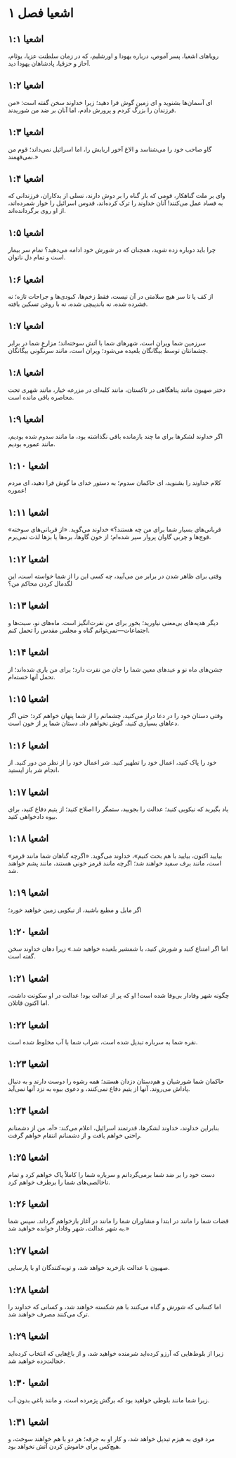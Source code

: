 # اشعیا فصل ۱

## اشعیا ۱:۱
رویاهای اشعیا، پسر آموص، درباره یهودا و اورشلیم، که در زمان سلطنت عزیا، یوثام، آحاز و حزقیا، پادشاهان یهودا دید.

## اشعیا ۱:۲
ای آسمان‌ها بشنوید و ای زمین گوش فرا دهید؛ زیرا خداوند سخن گفته است: «من فرزندان را بزرگ کردم و پرورش دادم، اما آنان بر ضد من شوریدند.

## اشعیا ۱:۳
گاو صاحب خود را می‌شناسد و الاغ آخور اربابش را، اما اسرائیل نمی‌داند؛ قوم من نمی‌فهمند.»

## اشعیا ۱:۴
وای بر ملت گناهکار، قومی که بار گناه را بر دوش دارند، نسلی از بدکاران، فرزندانی که به فساد عمل می‌کنند! آنان خداوند را ترک کرده‌اند، قدوس اسرائیل را خوار شمرده‌اند، از او روی برگردانده‌اند.

## اشعیا ۱:۵
چرا باید دوباره زده شوید، همچنان که در شورش خود ادامه می‌دهید؟ تمام سر بیمار است و تمام دل ناتوان.

## اشعیا ۱:۶
از کف پا تا سر هیچ سلامتی در آن نیست، فقط زخم‌ها، کبودی‌ها و جراحات تازه؛ نه فشرده شده، نه باندپیچی شده، نه با روغن تسکین یافته.

## اشعیا ۱:۷
سرزمین شما ویران است، شهرهای شما با آتش سوخته‌اند؛ مزارع شما در برابر چشمانتان توسط بیگانگان بلعیده می‌شود؛ ویران است، مانند سرنگونی بیگانگان.

## اشعیا ۱:۸
دختر صهیون مانند پناهگاهی در تاکستان، مانند کلبه‌ای در مزرعه خیار، مانند شهری تحت محاصره باقی مانده است.

## اشعیا ۱:۹
اگر خداوند لشکرها برای ما چند بازمانده باقی نگذاشته بود، ما مانند سدوم شده بودیم، مانند عموره بودیم.

## اشعیا ۱:۱۰
کلام خداوند را بشنوید، ای حاکمان سدوم؛ به دستور خدای ما گوش فرا دهید، ای مردم عموره!

## اشعیا ۱:۱۱
«قربانی‌های بسیار شما برای من چه هستند؟» خداوند می‌گوید. «از قربانی‌های سوخته قوچ‌ها و چربی گاوان پروار سیر شده‌ام؛ از خون گاوها، بره‌ها یا بزها لذت نمی‌برم.

## اشعیا ۱:۱۲
وقتی برای ظاهر شدن در برابر من می‌آیید، چه کسی این را از شما خواسته است، این لگدمال کردن محاکم من؟

## اشعیا ۱:۱۳
دیگر هدیه‌های بی‌معنی نیاورید؛ بخور برای من نفرت‌انگیز است. ماه‌های نو، سبت‌ها و اجتماعات—نمی‌توانم گناه و مجلس مقدس را تحمل کنم.

## اشعیا ۱:۱۴
جشن‌های ماه نو و عیدهای معین شما را جان من نفرت دارد؛ برای من باری شده‌اند؛ از تحمل آنها خسته‌ام.

## اشعیا ۱:۱۵
وقتی دستان خود را در دعا دراز می‌کنید، چشمانم را از شما پنهان خواهم کرد؛ حتی اگر دعاهای بسیاری کنید، گوش نخواهم داد. دستان شما پر از خون است.

## اشعیا ۱:۱۶
خود را پاک کنید، اعمال خود را تطهیر کنید. شر اعمال خود را از نظر من دور کنید. از انجام شر باز ایستید،

## اشعیا ۱:۱۷
یاد بگیرید که نیکویی کنید؛ عدالت را بجویید، ستمگر را اصلاح کنید؛ از یتیم دفاع کنید، برای بیوه دادخواهی کنید.

## اشعیا ۱:۱۸
«بیایید اکنون، بیایید با هم بحث کنیم»، خداوند می‌گوید. «اگرچه گناهان شما مانند قرمز است، مانند برف سفید خواهند شد؛ اگرچه مانند قرمز خونی هستند، مانند پشم خواهند شد.

## اشعیا ۱:۱۹
اگر مایل و مطیع باشید، از نیکویی زمین خواهید خورد؛

## اشعیا ۱:۲۰
اما اگر امتناع کنید و شورش کنید، با شمشیر بلعیده خواهید شد.» زیرا دهان خداوند سخن گفته است.

## اشعیا ۱:۲۱
چگونه شهر وفادار بی‌وفا شده است! او که پر از عدالت بود! عدالت در او سکونت داشت، اما اکنون قاتلان.

## اشعیا ۱:۲۲
نقره شما به سرباره تبدیل شده است، شراب شما با آب مخلوط شده است.

## اشعیا ۱:۲۳
حاکمان شما شورشیان و هم‌دستان دزدان هستند؛ همه رشوه را دوست دارند و به دنبال پاداش می‌روند. آنها از یتیم دفاع نمی‌کنند، و دعوی بیوه به نزد آنها نمی‌آید.

## اشعیا ۱:۲۴
بنابراین خداوند، خداوند لشکرها، قدرتمند اسرائیل، اعلام می‌کند: «آه، من از دشمنانم راحتی خواهم یافت و از دشمنانم انتقام خواهم گرفت.

## اشعیا ۱:۲۵
دست خود را بر ضد شما برمی‌گردانم و سرباره شما را کاملاً پاک خواهم کرد و تمام ناخالصی‌های شما را برطرف خواهم کرد.

## اشعیا ۱:۲۶
قضات شما را مانند در ابتدا و مشاوران شما را مانند در آغاز بازخواهم گرداند. سپس شما به شهر عدالت، شهر وفادار خوانده خواهید شد.»

## اشعیا ۱:۲۷
صهیون با عدالت بازخرید خواهد شد، و توبه‌کنندگان او با پارسایی.

## اشعیا ۱:۲۸
اما کسانی که شورش و گناه می‌کنند با هم شکسته خواهند شد، و کسانی که خداوند را ترک می‌کنند مصرف خواهند شد.

## اشعیا ۱:۲۹
زیرا از بلوط‌هایی که آرزو کرده‌اید شرمنده خواهید شد، و از باغ‌هایی که انتخاب کرده‌اید خجالت‌زده خواهید شد.

## اشعیا ۱:۳۰
زیرا شما مانند بلوطی خواهید بود که برگش پژمرده است، و مانند باغی بدون آب.

## اشعیا ۱:۳۱
مرد قوی به هیزم تبدیل خواهد شد، و کار او به جرقه؛ هر دو با هم خواهند سوخت، و هیچ‌کس برای خاموش کردن آتش نخواهد بود.
